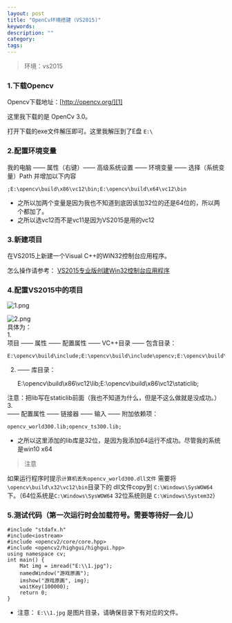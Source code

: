 ```yaml
---
layout: post
title: "OpenCv环境搭建（VS2015)"
keywords: 
description: ""
category: 
tags: 
---
```


>环境：vs2015
### 1.下载Opencv  
Opencv下载地址：[http://opencv.org/][1]  

这里我下载的是 OpenCv 3.0。

打开下载的exe文件解压即可。这里我解压到了E盘 `E:\  `

### 2.配置环境变量  
我的电脑 —— 属性（右键）—— 高级系统设置 —— 环境变量 —— 选择（系统变量）Path 并增加以下内容  

    ;E:\opencv\build\x86\vc12\bin;E:\opencv\build\x64\vc12\bin  

* 之所以加两个变量是因为我也不知道到底因该加32位的还是64位的，所以两个都加了。  
* 之所以选vc12而不是vc11是因为VS2015是用的vc12  

### 3.新建项目  

在VS2015上新建一个Visual C++的WIN32控制台应用程序。  

怎么操作请参考： 
[VS2015专业版创建Win32控制台应用程序][2]  

### 4.配置VS2015中的项目  

![1.png][3]  

![2.png][4]  
具体为：  
1.  
  项目 —— 属性 —— 配置属性 —— VC++目录 —— 包含目录：  

    E:\opencv\build\include;E:\opencv\build\include\opencv;E:\opencv\build\include\opencv2;  

2.  
   —— 库目录：  

    E:\opencv\build\x86\vc12\lib;E:\opencv\build\x86\vc12\staticlib;  

注意：把lib写在staticlib前面（我也不知道为什么，但是不这么做就是没成功。）  
3.  
   —— 配置属性 —— 链接器 —— 输入 —— 附加依赖项：  

    opencv_world300.lib;opencv_ts300.lib;  

* 之所以这里添加的lib库是32位，是因为我添加64运行不成功。尽管我的系统是win10 x64  

>注意  

如果运行程序时提示`计算机丢失opencv_world300.dll文件` 需要将 `\opencv\build\x32\vc12\bin`目录下的 dll文件copy到 `C:\Windows\SysWOW64` 下。（64位系统是`C:\Windows\SysWOW64` 32位系统则是 `C:\Windows\System32`）  

### 5.测试代码（第一次运行时会加载符号。需要等待好一会儿）  

    #include "stdafx.h"  
    #include<iostream> 
    #include <opencv2/core/core.hpp> 
    #include <opencv2/highgui/highgui.hpp> 
    using namespace cv;  
    int main() {  
    	Mat img = imread("E:\\1.jpg");  
    	namedWindow("游戏原画");  
    	imshow("游戏原画", img);  
    	waitKey(100000);  
    	return 0;  
    }  

* 注意： `E:\\1.jpg` 是图片目录，请确保目录下有对应的文件。  


  [1]: http://opencv.org/
  [2]: http://blog.csdn.net/lucky51222/article/details/48653663
  [3]: http://539go.com/usr/uploads/2016/02/2544988315.png
  [4]: http://539go.com/usr/uploads/2016/02/1322294067.png
